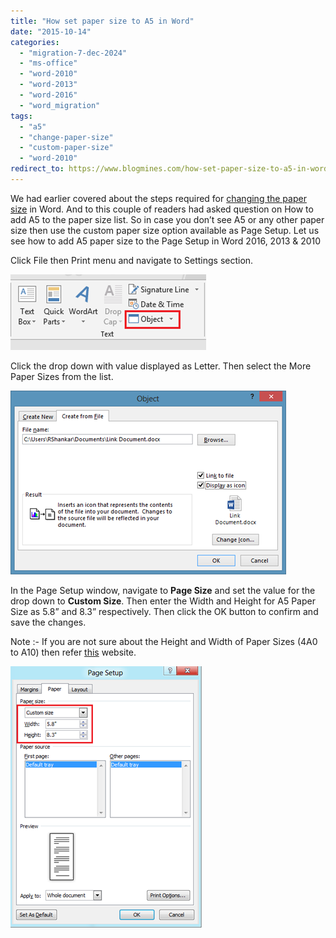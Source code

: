 ```yaml
---
title: "How set paper size to A5 in Word"
date: "2015-10-14"
categories: 
  - "migration-7-dec-2024"
  - "ms-office"
  - "word-2010"
  - "word-2013"
  - "word-2016"
  - "word_migration"
tags: 
  - "a5"
  - "change-paper-size"
  - "custom-paper-size"
  - "word-2010"
redirect_to: https://www.blogmines.com/how-set-paper-size-to-a5-in-word-2010/
---
```


We had earlier covered about the steps required for [changing the paper size](http://blogmines.com/blog/2011/06/13/how-to-change-the-page-size-in-word-2010) in Word. And to this couple of readers had asked question on How to add A5 to the paper size list. So in case you don’t see A5 or any other paper size then use the custom paper size option available as Page Setup. Let us see how to add A5 paper size to the Page Setup in Word 2016, 2013 & 2010

Click File then Print menu and navigate to Settings section.

[![image](/assets/images/image_thumb42.png "image")](http://blogmines.com/blog/wp-content/uploads/2012/03/image42.png)

Click the drop down with value displayed as Letter. Then select the More Paper Sizes from the list.

[![image](/assets/images/image_thumb43.png "image")](http://blogmines.com/blog/wp-content/uploads/2012/03/image43.png)

In the Page Setup window, navigate to **Page Size** and set the value for the drop down to **Custom Size**. Then enter the Width and Height for A5 Paper Size as 5.8” and 8.3” respectively. Then click the OK button to confirm and save the changes.

Note :- If you are not sure about the Height and Width of Paper Sizes (4A0 to A10) then refer [this](http://www.papersizes.org/a-paper-sizes.htm) website.

[![image](/assets/images/image_thumb44.png "image")](http://blogmines.com/blog/wp-content/uploads/2012/03/image44.png)

